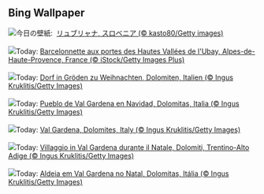 ## Bing Wallpaper
![](https://www.bing.com/th?id=OHR.LjubljanaLights_JA-JP9081354484_UHD.jpg&w=1000)今日の壁紙: &nbsp;[リュブリャナ, スロベニア (© kasto80/Getty images)](https://www.bing.com/th?id=OHR.LjubljanaLights_JA-JP9081354484_UHD.jpg)
<br><br/>
![](https://www.bing.com/th?id=OHR.XmasDesserts_FR-FR3582409300_UHD.jpg&w=1000)Today: [Barcelonnette aux portes des Hautes Vallées de l'Ubay, Alpes-de-Haute-Provence, France (© iStock/Getty Images Plus)](https://www.bing.com/th?id=OHR.XmasDesserts_FR-FR3582409300_UHD.jpg)
<br><br/>
![](https://www.bing.com/th?id=OHR.ValGardenaItaly_DE-DE0637629816_UHD.jpg&w=1000)Today: [Dorf in Gröden zu Weihnachten, Dolomiten, Italien (© Ingus Kruklitis/Getty Images)](https://www.bing.com/th?id=OHR.ValGardenaItaly_DE-DE0637629816_UHD.jpg)
<br><br/>
![](https://www.bing.com/th?id=OHR.ValGardenaItaly_ES-ES2933649744_UHD.jpg&w=1000)Today: [Pueblo de Val Gardena en Navidad, Dolomitas, Italia (© Ingus Kruklitis/Getty Images)](https://www.bing.com/th?id=OHR.ValGardenaItaly_ES-ES2933649744_UHD.jpg)
<br><br/>
![](https://www.bing.com/th?id=OHR.ValGardenaItaly_EN-GB6400488712_UHD.jpg&w=1000)Today: [Val Gardena, Dolomites, Italy (© Ingus Kruklitis/Getty Images)](https://www.bing.com/th?id=OHR.ValGardenaItaly_EN-GB6400488712_UHD.jpg)
<br><br/>
![](https://www.bing.com/th?id=OHR.ValGardenaItaly_IT-IT1495340445_UHD.jpg&w=1000)Today: [Villaggio in Val Gardena durante il Natale, Dolomiti, Trentino-Alto Adige (© Ingus Kruklitis/Getty Images)](https://www.bing.com/th?id=OHR.ValGardenaItaly_IT-IT1495340445_UHD.jpg)
<br><br/>
![](https://www.bing.com/th?id=OHR.ValGardenaItaly_PT-BR7927921008_UHD.jpg&w=1000)Today: [Aldeia em Val Gardena no Natal, Dolomitas, Itália (© Ingus Kruklitis/Getty Images)](https://www.bing.com/th?id=OHR.ValGardenaItaly_PT-BR7927921008_UHD.jpg)
<br><br/>

